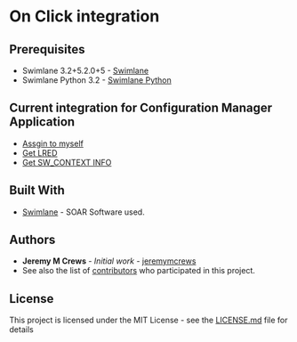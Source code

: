 # On Click integration

## Prerequisites

* Swimlane 3.2+5.2.0+5 - [Swimlane](http://www.swimlane.com)
* Swimlane Python 3.2 - [Swimlane Python](https://swimlane-python-driver.readthedocs.io/en/stable/)

## Current integration for Configuration Manager Application
* [Assgin to myself](https://github.com/PhoenixNAP-SecuritySrvs/Swimlane-3.2-Intgrations/tree/master/Security%20Events/On%20Click)
* [Get LRED](https://github.com/PhoenixNAP-SecuritySrvs/Swimlane-3.2-Intgrations/tree/master/Security%20Events/On%20Click/Get%20LRED)
* [Get SW_CONTEXT INFO](https://github.com/PhoenixNAP-SecuritySrvs/Swimlane-3.2-Intgrations/tree/master/Security%20Events/On%20Click/Get%20SW_CONTEXT%20INFO)

## Built With

* [Swimlane](http://www.swimlane.com) - SOAR Software used.

## Authors

* **Jeremy M Crews** - *Initial work* - [jeremymcrews](https://github.com/jeremymcrews)
* See also the list of [contributors](https://github.com/PhoenixNAP-SecuritySrvs/Swimlane-3.2-Applications/contributors) who participated in this project.

## License

This project is licensed under the MIT License - see the [LICENSE.md](LICENSE.md) file for details